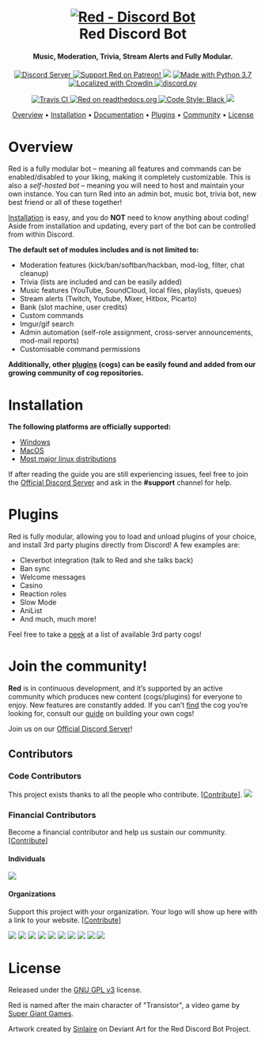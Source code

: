 <h1 align="center">
  <br>
  <a href="https://github.com/Cog-Creators/Red-DiscordBot/tree/V3/develop"><img src="https://imgur.com/pY1WUFX.png" alt="Red - Discord Bot"></a>
  <br>
  Red Discord Bot
  <br>
</h1>

<h4 align="center">Music, Moderation, Trivia, Stream Alerts and Fully Modular.</h4>

<p align="center">
  <a href="https://discord.gg/red">
    <img src="https://discordapp.com/api/guilds/133049272517001216/widget.png?style=shield" alt="Discord Server">
  </a>
  <a href="https://www.patreon.com/Red_Devs">
     <img src="https://img.shields.io/badge/Support-Red!-yellow.svg" alt="Support Red on Patreon!">
  </a>
  <a href="https://opencollective.com/cog-creators" alt="Financial Contributors on Open Collective"><img src="https://opencollective.com/cog-creators/all/badge.svg?label=financial+contributors" /></a>
  <a href="https://www.python.org/downloads/">
    <img src="https://img.shields.io/badge/Made%20With-Python%203.7-blue.svg?style=for-the-badge" alt="Made with Python 3.7">
  </a>
  <a href="https://crowdin.com/project/red-discordbot">
    <img src="https://d322cqt584bo4o.cloudfront.net/red-discordbot/localized.svg" alt="Localized with Crowdin">
  </a>
  <a href="https://github.com/Rapptz/discord.py/">
      <img src="https://img.shields.io/badge/discord-py-blue.svg" alt="discord.py">
  </a>
</p>
<p align="center">
  <a href="https://travis-ci.com/Cog-Creators/Red-DiscordBot">
    <img src="https://api.travis-ci.com/Cog-Creators/Red-DiscordBot.svg?branch=V3/develop" alt="Travis CI">
  </a>
  <a href="http://red-discordbot.readthedocs.io/en/stable/?badge=stable">
    <img src="https://readthedocs.org/projects/red-discordbot/badge/?version=stable" alt="Red on readthedocs.org">
  </a>
  <a href="https://github.com/ambv/black">
    <img src="https://img.shields.io/badge/code%20style-black-000000.svg" alt="Code Style: Black">
  </a>
  <a href="http://makeapullrequest.com">
    <img src="https://img.shields.io/badge/PRs-welcome-brightgreen.svg">
  </a>
</p>

<p align="center">
  <a href="#overview">Overview</a>
  •
  <a href="#installation">Installation</a>
  •
  <a href="http://red-discordbot.readthedocs.io/en/stable/index.html">Documentation</a>
  •
  <a href="#plugins">Plugins</a>
  •
  <a href="#join-the-community">Community</a>
  •
  <a href="#license">License</a>
</p>

# Overview

Red is a fully modular bot – meaning all features and commands can be enabled/disabled to your
liking, making it completely customizable. This is also a *self-hosted bot* – meaning you will need
to host and maintain your own instance. You can turn Red into an admin bot, music bot, trivia bot,
new best friend or all of these together!  

[Installation](#installation) is easy, and you do **NOT** need to know anything about coding! Aside
from installation and updating, every part of the bot can be controlled from within Discord.

**The default set of modules includes and is not limited to:**

- Moderation features (kick/ban/softban/hackban, mod-log, filter, chat cleanup)
- Trivia (lists are included and can be easily added)
- Music features (YouTube, SoundCloud, local files, playlists, queues)
- Stream alerts (Twitch, Youtube, Mixer, Hitbox, Picarto)
- Bank (slot machine, user credits)
- Custom commands
- Imgur/gif search
- Admin automation (self-role assignment, cross-server announcements, mod-mail reports)
- Customisable command permissions

**Additionally, other [plugins](#plugins) (cogs) can be easily found and added from our growing
community of cog repositories.**

# Installation

**The following platforms are officially supported:** 

- [Windows](https://red-discordbot.readthedocs.io/en/stable/install_windows.html)
- [MacOS](https://red-discordbot.readthedocs.io/en/stable/install_linux_mac.html)
- [Most major linux distributions](https://red-discordbot.readthedocs.io/en/stable/install_linux_mac.html)

If after reading the guide you are still experiencing issues, feel free to join the
[Official Discord Server](https://discord.gg/red) and ask in the **#support** channel for help.

# Plugins

Red is fully modular, allowing you to load and unload plugins of your choice, and install 3rd party
plugins directly from Discord! A few examples are:

- Cleverbot integration (talk to Red and she talks back)
- Ban sync
- Welcome messages
- Casino
- Reaction roles
- Slow Mode
- AniList
- And much, much more!

Feel free to take a [peek](https://cogboard.red/t/approved-repositories/210) at a list of
available 3rd party cogs!

# Join the community!

**Red** is in continuous development, and it’s supported by an active community which produces new
content (cogs/plugins) for everyone to enjoy. New features are constantly added. If you can’t
[find](https://cogboard.red/t/approved-repositories/210) the cog you’re looking for,
consult our [guide](https://red-discordbot.readthedocs.io/en/stable/guide_cog_creation.html) on
building your own cogs!

Join us on our [Official Discord Server](https://discord.gg/red)!

## Contributors

### Code Contributors

This project exists thanks to all the people who contribute. [[Contribute](CONTRIBUTING.md)].
<a href="https://github.com/Cog-Creators/Red-DiscordBot/graphs/contributors"><img src="https://opencollective.com/cog-creators/contributors.svg?width=890&button=false" /></a>

### Financial Contributors

Become a financial contributor and help us sustain our community. [[Contribute](https://opencollective.com/cog-creators/contribute)]

#### Individuals

<a href="https://opencollective.com/cog-creators"><img src="https://opencollective.com/cog-creators/individuals.svg?width=890"></a>

#### Organizations

Support this project with your organization. Your logo will show up here with a link to your website. [[Contribute](https://opencollective.com/cog-creators/contribute)]

<a href="https://opencollective.com/cog-creators/organization/0/website"><img src="https://opencollective.com/cog-creators/organization/0/avatar.svg"></a>
<a href="https://opencollective.com/cog-creators/organization/1/website"><img src="https://opencollective.com/cog-creators/organization/1/avatar.svg"></a>
<a href="https://opencollective.com/cog-creators/organization/2/website"><img src="https://opencollective.com/cog-creators/organization/2/avatar.svg"></a>
<a href="https://opencollective.com/cog-creators/organization/3/website"><img src="https://opencollective.com/cog-creators/organization/3/avatar.svg"></a>
<a href="https://opencollective.com/cog-creators/organization/4/website"><img src="https://opencollective.com/cog-creators/organization/4/avatar.svg"></a>
<a href="https://opencollective.com/cog-creators/organization/5/website"><img src="https://opencollective.com/cog-creators/organization/5/avatar.svg"></a>
<a href="https://opencollective.com/cog-creators/organization/6/website"><img src="https://opencollective.com/cog-creators/organization/6/avatar.svg"></a>
<a href="https://opencollective.com/cog-creators/organization/7/website"><img src="https://opencollective.com/cog-creators/organization/7/avatar.svg"></a>
<a href="https://opencollective.com/cog-creators/organization/8/website"><img src="https://opencollective.com/cog-creators/organization/8/avatar.svg"></a>
<a href="https://opencollective.com/cog-creators/organization/9/website"><img src="https://opencollective.com/cog-creators/organization/9/avatar.svg"></a>

# License

Released under the [GNU GPL v3](https://www.gnu.org/licenses/gpl-3.0.en.html) license.

Red is named after the main character of "Transistor", a video game by
[Super Giant Games](https://www.supergiantgames.com/games/transistor/).

Artwork created by [Sinlaire](https://sinlaire.deviantart.com/) on Deviant Art for the Red Discord
Bot Project.
